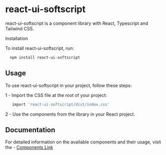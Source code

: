 # react-ui-softscript

react-ui-softscript is a component library with React, Typescript and Tailwind CSS.

Installation

To install react-ui-softscript, run:

```bash
  npm install react-ui-softscript

```

## Usage

To use react-ui-softscript in your project, follow these steps:

1 - Import the CSS file at the root of your project:

```bash
   import 'react-ui-softscript/dist/index.css'
```

2 - Use the components from the library in your React project.

## Documentation

For detailed information on the available components and their usage, visit the - [Components Link](https://66a27aa440e683266d789380-jewzfuqloi.chromatic.com/)
